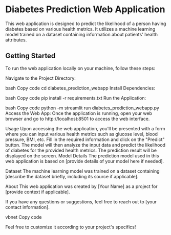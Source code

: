 # Diabetes Prediction Web Application

This web application is designed to predict the likelihood of a person having diabetes based on various health metrics. It utilizes a machine learning model trained on a dataset containing information about patients' health attributes.

## Getting Started

To run the web application locally on your machine, follow these steps:

Navigate to the Project Directory:

bash
Copy code
cd diabetes_prediction_webapp
Install Dependencies:

bash
Copy code
pip install -r requirements.txt
Run the Application:

bash
Copy code
python -m streamlit run diabetes_prediction_webapp.py
Access the Web App:
Once the application is running, open your web browser and go to http://localhost:8501 to access the web interface.

Usage
Upon accessing the web application, you'll be presented with a form where you can input various health metrics such as glucose level, blood pressure, BMI, etc.
Fill in the required information and click on the "Predict" button.
The model will then analyze the input data and predict the likelihood of diabetes for the provided health metrics.
The prediction result will be displayed on the screen.
Model Details
The prediction model used in this web application is based on [provide details of your model here if needed].

Dataset
The machine learning model was trained on a dataset containing [describe the dataset briefly, including its source if applicable].

About
This web application was created by [Your Name] as a project for [provide context if applicable].

If you have any questions or suggestions, feel free to reach out to [your contact information].

vbnet
Copy code

Feel free to customize it according to your project's specifics!

